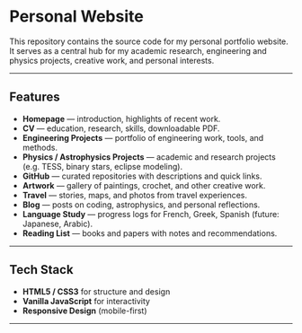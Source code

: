 # Personal Website

This repository contains the source code for my personal portfolio website.  
It serves as a central hub for my academic research, engineering and physics projects, creative work, and personal interests.  

---

## Features

- **Homepage** — introduction, highlights of recent work.  
- **CV** — education, research, skills, downloadable PDF.  
- **Engineering Projects** — portfolio of engineering work, tools, and methods.  
- **Physics / Astrophysics Projects** — academic and research projects (e.g. TESS, binary stars, eclipse modeling).  
- **GitHub** — curated repositories with descriptions and quick links.  
- **Artwork** — gallery of paintings, crochet, and other creative work.  
- **Travel** — stories, maps, and photos from travel experiences.  
- **Blog** — posts on coding, astrophysics, and personal reflections.  
- **Language Study** — progress logs for French, Greek, Spanish (future: Japanese, Arabic).  
- **Reading List** — books and papers with notes and recommendations.  

---

##  Tech Stack

- **HTML5 / CSS3** for structure and design  
- **Vanilla JavaScript** for interactivity  
- **Responsive Design** (mobile-first)  

---
